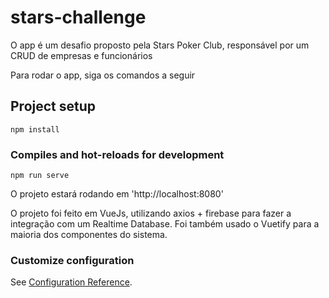 # stars-challenge

O app é um desafio proposto pela Stars Poker Club, responsável por um CRUD de empresas e funcionários

Para rodar o app, siga os comandos a seguir

## Project setup
```
npm install
```

### Compiles and hot-reloads for development
```
npm run serve
```

O projeto estará rodando em 'http://localhost:8080'

O projeto foi feito em VueJs, utilizando axios + firebase para fazer a integração com um Realtime Database.
Foi também usado o Vuetify para a maioria dos componentes do sistema.

### Customize configuration
See [Configuration Reference](https://cli.vuejs.org/config/).
